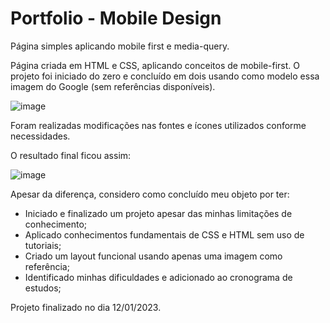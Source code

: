 # Portfolio - Mobile Design
 Página simples aplicando mobile first e media-query.

Página criada em HTML e CSS, aplicando conceitos de mobile-first. O projeto foi iniciado do zero e concluído em dois usando como modelo essa imagem do Google (sem referências disponíveis).

![image](https://user-images.githubusercontent.com/10852609/212110993-64ce78d1-fdd6-49d5-8266-4db102b4b1bb.png)

Foram realizadas modificações nas fontes e ícones utilizados conforme necessidades.

O resultado final ficou assim:

![image](https://user-images.githubusercontent.com/10852609/212111537-ec63f678-75c8-44cb-8bee-cc4d3a09ebee.png)

Apesar da diferença, considero como concluído meu objeto por ter:

- Iniciado e finalizado um projeto apesar das minhas limitações de conhecimento;
- Aplicado conhecimentos fundamentais de CSS e HTML sem uso de tutoriais;
- Criado um layout funcional usando apenas uma imagem como referência;
- Identificado minhas dificuldades e adicionado ao cronograma de estudos;

Projeto finalizado no dia 12/01/2023.
